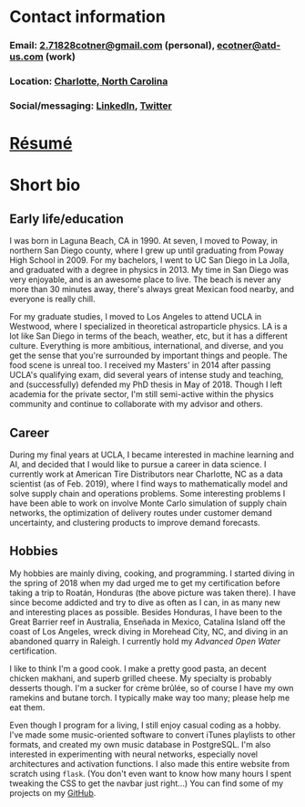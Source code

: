 # Contact information
### Email: [2.71828cotner@gmail.com](mailto:2.71828cotner@gmail.com) (personal), [ecotner@atd-us.com](mailto:ecotner@atd-us.com) (work)
### Location: [Charlotte, North Carolina](https://www.google.com/maps/place/Charlotte,+NC/@35.2033533,-80.9799123,11z/data=!3m1!4b1!4m5!3m4!1s0x88541fc4fc381a81:0x884650e6bf43d164!8m2!3d35.2270869!4d-80.8431267)
### Social/messaging: [LinkedIn](https://www.linkedin.com/in/eric-cotner-4a919b25/), [Twitter](https://twitter.com/ericthewizard)

# [Résumé](/resume)


# Short bio
## Early life/education
I was born in Laguna Beach, CA in 1990. At seven, I moved to Poway, in northern San Diego county, where I grew up until graduating from Poway High School in 2009. For my bachelors, I went to UC San Diego in La Jolla, and graduated with a degree in physics in 2013. My time in San Diego was very enjoyable, and is an awesome place to live. The beach is never any more than 30 minutes away, there's always great Mexican food nearby, and everyone is really chill.

For my graduate studies, I moved to Los Angeles to attend UCLA in Westwood, where I specialized in theoretical astroparticle physics. LA is a lot like San Diego in terms of the beach, weather, etc, but it has a different culture. Everything is more ambitious, international, and diverse, and you get the sense that you're surrounded by important things and people. The food scene is unreal too. I received my Masters' in 2014 after passing UCLA's qualifying exam, did several years of intense study and teaching, and (successfully) defended my PhD thesis in May of 2018. Though I left academia for the private sector, I'm still semi-active within the physics community and continue to collaborate with my advisor and others.

## Career
During my final years at UCLA, I became interested in machine learning and AI, and decided that I would like to pursue a career in data science. I currently work at American Tire Distributors near Charlotte, NC as a data scientist (as of Feb. 2019), where I find ways to mathematically model and solve supply chain and operations problems. Some interesting problems I have been able to work on involve Monte Carlo simulation of supply chain networks, the optimization of delivery routes under customer demand uncertainty, and clustering products to improve demand forecasts.

## Hobbies
My hobbies are mainly diving, cooking, and programming. I started diving in the spring of 2018 when my dad urged me to get my certification before taking a trip to Roatán, Honduras (the above picture was taken there). I have since become addicted and try to dive as often as I can, in as many new and interesting places as possible. Besides Honduras, I have been to the Great Barrier reef in Australia, Enseñada in Mexico, Catalina Island off the coast of Los Angeles, wreck diving in Morehead City, NC, and diving in an abandoned quarry in Raleigh. I currently hold my _Advanced Open Water_ certification.

I like to think I'm a good cook. I make a pretty good pasta, an decent chicken makhani, and superb grilled cheese. My specialty is probably desserts though. I'm a sucker for crème brûlée, so of course I have my own ramekins and butane torch. I typically make way too many; please help me eat them.

Even though I program for a living, I still enjoy casual coding as a hobby. I've made some music-oriented software to convert iTunes playlists to other formats, and created my own music database in PostgreSQL. I'm also interested in experimenting with neural networks, especially novel architectures and activation functions. I also made this entire website from scratch using `flask`. (You don't even want to know how many hours I spent tweaking the CSS to get the navbar just right...) You can find some of my projects on my [GitHub](http://github.com/ecotner).